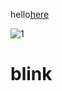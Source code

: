 hello[here](https://help.github.com/articles/publicizing-or-hiding-organization-membership/)

![1](https://goo.gl/images/q6Pbhc.png)

# blink

